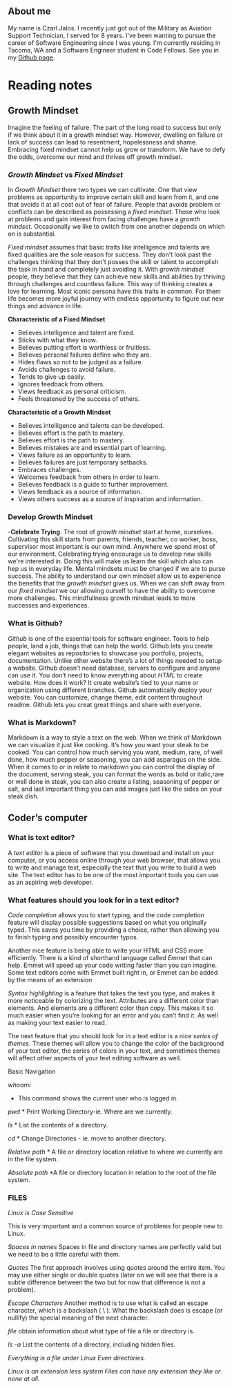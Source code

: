 ## About me

  My name is Czarl Jalos. I recently just got out of the Military as Aviation Support Technician, I served for 8 years. I've been wanting to pursue the career of Software Engineering since I was young. I'm currently residing in Tacoma, WA and a Software Engineer student in Code Fellows. See you in my [Github page](https://github.com/cfJalos).


# Reading notes  




## Growth Mindset

  Imagine the feeling of failure. The part of the long road to success but only if we think about it in a growth mindset way. However, dwelling on failure or lack of success can lead to resentment, hopelessness and shame. Embracing fixed mindset cannot help us grow or transform. We have to defy the odds, overcome our mind and thrives off growth mindset. 



### *Growth Mindset* vs *Fixed Mindset*

  In *Growth Mindset* there two types we can cultivate. One that view problems as opportunity to improve certain skill and learn from it, and one that avoids it at all cost out of fear of failure. People that avoids problem or conflicts can be described as possessing a *fixed mindset*. Those who look at problems and gain interest from facing challenges have a *growth mindset*. Occasionally we like to switch from one another depends on which on is substantial.

  *Fixed mindset* assumes that basic traits like intelligence and talents are fixed qualities are the sole reason for success. They don't look past the challenges thinking that they don't posses the skill or talent to accomplish the task in hand and completely just avoiding it. With *growth mindset* people, they believe that they can achieve new skills and abilities by thriving through challenges and countless failure. This way of thinking creates a love for learning. Most iconic persona have this traits in common. For them life becomes more joyful journey with endless opportunity to figure out new things and advance in life.
 
**Characteristic of a Fixed Mindset**               

* Believes intelligence and talent are fixed.
* Sticks with what they know.
* Believes putting effort is worthless or fruitless.
* Believes personal failures define who they are.
* Hides flaws so not to be judged as a failure.
* Avoids challenges to avoid failure.
* Tends to give up easily.
* Ignores feedback from others.
* Views feedback as personal criticism.
* Feels threatened by the success of others.

**Characteristic of a Growth Mindset**

* Believes intelligence and talents can be developed.
* Believes effort is the path to mastery.
* Believes effort is the path to mastery.
* Believes mistakes are and essential part of learning.
* Views failure as an opportunity to learn.
* Believes failures are just temporary setbacks.
* Embraces challenges.
* Welcomes feedback from others in order to learn.
* Believes feedback is a guide to further improvement.
* Views feedback as a source of information.
* Views others success as a source of inspiration and information.

### Develop Growth Mindset
  
  -**Celebrate Trying**. The root of *growth mindset* start at home, ourselves. Cultivating this skill starts from parents, friends, teacher, co worker, boss, supervisor most important is our own mind. Anywhere we spend most of our environment. Celebrating trying encourage us to develop new skills we're interested in. Doing this will make us learn the skill which also can hep us in everyday life. Mental mindsets must be changed if we are to purse success. The ability to understand our own mindset allow us to experience the benefits that the *growth mindset* gives us. When we can shift away from our *fixed mindset* we our allowing ourself to have the ability to overcome more challenges. This mindfullness growth mindset leads to more successes and experiences.
  
  
### What is Github?

   *Github* is one of the essential tools for software engineer. Tools to help people, land a job, things that can help the world. Github lets you create elegant websites as repositories to showcase you portfolio, projects, documentation. Unlike other website there’s a lot of things needed to setup a website. Github doesn’t need database, servers to configure and anyone can use it. You don’t need to know everything about *HTML* to create website. How does it work? It create website’s tied to your name or organization using different branches. Github automatically deploy your website. You can customize, change theme, edit content throughout readme. Github lets you creat great things and share with everyone.
   
   
### What is Markdown?

  Markdown is a way to style a text on the web. When we think of Markdown we can visualize it just like cooking. It’s how you want your steak to be cooked. You can control how much serving you want,  medium, rare, of well done, how much pepper or seasoning, you can add asparagus on the side. When it comes to or in relate to markdown you can control the display of the document, serving steak, you can format the words as bold or italic,rare or well done in steak, you can also create a listing, seasoning of pepper or salt, and last important thing you can add images just like the sides on your steak dish. 
  
  
## Coder’s computer

### What is text editor?

   A *text editor* is a piece of software that you download and install on your computer, or you access online through your web browser, that allows you to write and manage text, especially the text that you write to build a web site. The text editor has to be one of the most important tools you can use as an aspiring web developer.

### What features should you look for in a text editor? ###

   *Code completion* allows you to start typing, and the code completion feature will display possible suggestions based on what you originally typed. This saves you time by providing a choice, rather than allowing you to finish typing and possibly encounter typos.

   Another nice feature is being able to write your HTML and CSS more efficiently. There is a kind of shorthand language called *Emmet* that can help. Emmet will speed up your code writing faster than you can imagine. Some text editors come with Emmet built right in, or Emmet can be added by the means of an extension


   *Syntax highlighting* is a feature that takes the text you type, and makes it more noticeable by colorizing the text. Attributes are a different color than elements. And elements are a different color than copy. This makes it so much easier when you’re looking for an error and you can’t find it. As well as making your text easier to read.

   The next feature that you should look for in a text editor is a nice *series of themes*. These themes will allow you to change the color of the background of your text editor, the series of colors in your text, and sometimes themes will affect other aspects of your text editing software as well.

			

Basic Navigation

*whoami* 
  * This command shows the current user who is logged in.
  
*pwd*
	* Print Working Directory-ie. Where are we currently.
  
*ls*
	* List the contents of a directory.
  
*cd*
	* Change Directories - ie. move to another directory.

*Relative path*
	* A file or directory location relative to where we currently are in the file system.

*Absolute path*
	*A file or directory location in relation to the root of the file system.


### FILES ###

*Linux is Case Sensitive*

This is very important and a common source of problems for people new to Linux. 

*Spaces in names*
Spaces in file and directory names are perfectly valid but we need to be a little careful with them.

*Quotes*
The first approach involves using quotes around the entire item. You may use either single or double quotes (later on we will see that there is a subtle difference between the two but for now that difference is not a problem).

*Escape Characters*
Another method is to use what is called an escape character, which is a backslash ( \ ). What the backslash does is escape (or nullify) the special meaning of the next character.

*file*
obtain information about what type of file a file or directory is.

*ls -a*
List the contents of a directory, including hidden files.

*Everything is a file under Linux	Even directories.*

*Linux is an extension less system Files can have any extension they like or none at all.*
